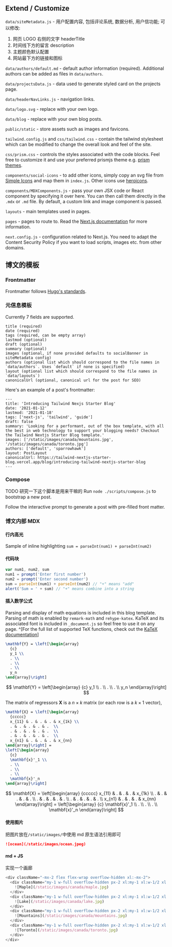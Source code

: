 ## Extend / Customize

`data/siteMetadata.js` - 用户配置内容, 包括评论系统, 数据分析, 用户信功能;
可以修改:

1. 网页 LOGO 右侧的文字 headerTitle
2. 时间线下方的留言 description
3. 主题颜色默认配置
4. 网站最下方的链接和图标

`data/authors/default.md` - default author information (required). Additional authors can be added as files
in `data/authors`.

`data/projectsData.js` - data used to generate styled card on the projects page.

`data/headerNavLinks.js` - navigation links.

`data/logo.svg` - replace with your own logo.

`data/blog` - replace with your own blog posts.

`public/static` - store assets such as images and favicons.

`tailwind.config.js` and `css/tailwind.css` - contain the tailwind stylesheet which can be modified to change the
overall look and feel of the site.

`css/prism.css` - controls the styles associated with the code blocks. Feel free to customize it and use your preferred
prismjs theme e.g. [prism themes](https://github.com/PrismJS/prism-themes).

`components/social-icons` - to add other icons, simply copy an svg file from [Simple Icons](https://simpleicons.org/)
and map them in `index.js`. Other icons use [heroicons](https://heroicons.com/).

`components/MDXComponents.js` - pass your own JSX code or React component by specifying it over here. You can then call
them directly in the `.mdx` or `.md` file. By default, a custom link and image component is passed.

`layouts` - main templates used in pages.

`pages` - pages to route to. Read the [Next.js documentation](https://nextjs.org/docs) for more information.

`next.config.js` - configuration related to Next.js. You need to adapt the Content Security Policy if you want to load
scripts, images etc. from other domains.

## 博文的模板

### Frontmatter

Frontmatter follows [Hugo's standards](https://gohugo.io/content-management/front-matter/).

### 元信息模板

Currently 7 fields are supported.

```
title (required)
date (required)
tags (required, can be empty array)
lastmod (optional)
draft (optional)
summary (optional)
images (optional, if none provided defaults to socialBanner in siteMetadata config)
authors (optional list which should correspond to the file names in `data/authors`. Uses `default` if none is specified)
layout (optional list which should correspond to the file names in `data/layouts`)
canonicalUrl (optional, canonical url for the post for SEO)
```

Here's an example of a post's frontmatter:

```
---
title: 'Introducing Tailwind Nexjs Starter Blog'
date: '2021-01-12'
lastmod: '2021-01-18'
tags: ['next-js', 'tailwind', 'guide']
draft: false
summary: 'Looking for a performant, out of the box template, with all the best in web technology to support your blogging needs? Checkout the Tailwind Nextjs Starter Blog template.'
images: ['/static/images/canada/mountains.jpg', '/static/images/canada/toronto.jpg']
authors: ['default', 'sparrowhawk']
layout: PostLayout
canonicalUrl: https://tailwind-nextjs-starter-blog.vercel.app/blog/introducing-tailwind-nextjs-starter-blog
---
```

### Compose

TODO 研究一下这个脚本是用来干嘛的
Run `node ./scripts/compose.js` to bootstrap a new post.

Follow the interactive prompt to generate a post with pre-filled front matter.

### 博文内部 MDX

#### 行内高光

Sample of inline highlighting `sum = parseInt(num1) + parseInt(num2)`

#### 代码块

```javascript
var num1, num2, sum
num1 = prompt('Enter first number')
num2 = prompt('Enter second number')
sum = parseInt(num1) + parseInt(num2) // "+" means "add"
alert('Sum = ' + sum) // "+" means combine into a string
```

#### 插入数学公式

Parsing and display of math equations is included in this blog template. Parsing of math is enabled by `remark-math` and `rehype-katex`.
KaTeX and its associated font is included in `_document.js` so feel free to use it on any page.
^[For the full list of supported TeX functions, check out the [KaTeX documentation](https://katex.org/docs/supported.html)]

```tex
\mathbf{Y} = \left[\begin{array}
  {c}
  y_1 \\
  . \\
  . \\
  . \\
  y_n
\end{array}\right]
```

$$
\mathbf{Y} = \left[\begin{array}
  {c}
  y_1 \\
  . \\
  . \\
  . \\
  y_n
\end{array}\right]
$$

The matrix of regressors $\mathbf{X}$ is a $n \times k$ matrix (or each row is a $k \times 1$ vector),

```latex
\mathbf{X} = \left[\begin{array}
  {ccccc}
  x_{11} & . & . & . & x_{1k} \\
  . & . & . & . & .  \\
  . & . & . & . & .  \\
  . & . & . & . & .  \\
  x_{n1} & . & . & . & x_{nn}
\end{array}\right] =
\left[\begin{array}
  {c}
  \mathbf{x}'_1 \\
  . \\
  . \\
  . \\
  \mathbf{x}'_n
\end{array}\right]
```

$$
\mathbf{X} = \left[\begin{array}
  {ccccc}
  x_{11} & . & . & . & x_{1k} \\
  . & . & . & . & .  \\
  . & . & . & . & .  \\
  . & . & . & . & .  \\
  x_{n1} & . & . & . & x_{nn}
\end{array}\right] =
\left[\begin{array}
  {c}
  \mathbf{x}'_1 \\
  . \\
  . \\
  . \\
  \mathbf{x}'_n
\end{array}\right]
$$

#### 使用图片

把图片放在`/static/images/`中使用 md 原生语法引用即可

```md
![ocean](/static/images/ocean.jpeg)
```

#### md + JS

实现一个画廊

```js
<div className="-mx-2 flex flex-wrap overflow-hidden xl:-mx-2">
  <div className="my-1 w-full overflow-hidden px-2 xl:my-1 xl:w-1/2 xl:px-2">
    ![Maple](/static/images/canada/maple.jpg)
  </div>
  <div className="my-1 w-full overflow-hidden px-2 xl:my-1 xl:w-1/2 xl:px-2">
    ![Lake](/static/images/canada/lake.jpg)
  </div>
  <div className="my-1 w-full overflow-hidden px-2 xl:my-1 xl:w-1/2 xl:px-2">
    ![Mountains](/static/images/canada/mountains.jpg)
  </div>
  <div className="my-1 w-full overflow-hidden px-2 xl:my-1 xl:w-1/2 xl:px-2">
    ![Toronto](/static/images/canada/toronto.jpg)
  </div>
</div>
```
